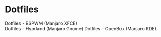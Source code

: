 # Dotfiles
Dotfiles - BSPWM (Manjaro XFCE)  
Dotfiles - Hyprland (Manjaro Gnome)  Dotfiles - OpenBox (Manjaro KDE)
